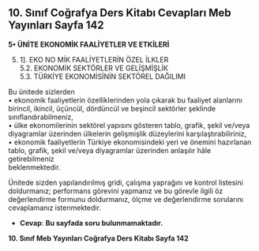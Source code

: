 ## 10. Sınıf Coğrafya Ders Kitabı Cevapları Meb Yayınları Sayfa 142

**5• ÜNİTE EKONOMİK FAALİYETLER VE ETKİLERİ**

5. 1]. EKO NO MİK FAALİYETLERİN ÖZEL İLKLER  
 5.2. EKONOMİK SEKTÖRLER VE GELİŞMİŞLİK  
 5.3. TÜRKİYE EKONOMİSİNİN SEKTÖREL DAĞILIMI

Bu ünitede sizlerden  
 • ekonomik faaliyetlerin özelliklerinden yola çıkarak bu faaliyet alanlarını birincil, ikincil, üçüncül, dördüncül ve beşincil sektörler şeklinde sınıflandırabilmeniz,  
 • ülke ekonomilerinin sektörel yapısını gösteren tablo, grafik, şekil ve/veya diyagramlar üzerinden ülkelerin gelişmişlik düzeylerini karşılaştırabiliriniz,  
 • ekonomik faaliyetlerin Türkiye ekonomisindeki yeri ve önemini hazırlanan tablo, grafik, şekil ve/veya diyagramlar üzerinden anlaşılır hâle getirebilmeniz  
 beklenmektedir.

Ünitede sizden yapılandırılmış gridi, çalışma yaprağını ve kontrol listesini doldurmanız; performans görevini yapmanız ve bu görevle ilgili öz değerlendirme formunu doldurmanız, ölçme ve değerlendirme sorularını cevaplamanız istenmektedir.

* **Cevap**: **Bu sayfada soru bulunmamaktadır.**

**10. Sınıf Meb Yayınları Coğrafya Ders Kitabı Sayfa 142**